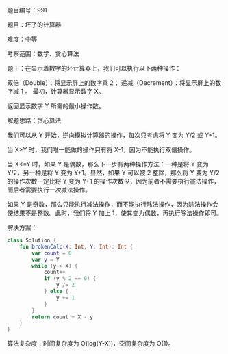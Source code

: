 题目编号：991

题目：坏了的计算器

难度：中等

考察范围：数学、贪心算法

题干：在显示着数字的坏计算器上，我们可以执行以下两种操作：

双倍（Double）：将显示屏上的数字乘 2；
递减（Decrement）：将显示屏上的数字减 1 。
最初，计算器显示数字 X。

返回显示数字 Y 所需的最小操作数。

解题思路：贪心算法

我们可以从 Y 开始，逆向模拟计算器的操作，每次只考虑将 Y 变为 Y/2 或 Y+1。

当 X>Y 时，我们唯一能做的操作只有将 X-1，因为不能执行双倍操作。

当 X<=Y 时，如果 Y 是偶数，那么下一步有两种操作方法：一种是将 Y 变为 Y/2，另一种是将 Y 变为 Y+1。显然，如果 Y 可以被 2 整除，那么将 Y 变为 Y/2 的操作次数一定比将 Y 变为 Y+1 的操作次数少，因为前者不需要执行减法操作，而后者需要执行一次减法操作。

如果 Y 是奇数，那么只能执行减法操作，而不能执行除法操作，因为除法操作会使结果不是整数。此时，我们将 Y 加上 1，使其变为偶数，再执行除法操作即可。

解决方案：

```kotlin
class Solution {
    fun brokenCalc(X: Int, Y: Int): Int {
        var count = 0
        var y = Y
        while (y > X) {
            count++
            if (y % 2 == 0) {
                y /= 2
            } else {
                y += 1
            }
        }
        return count + X - y
    }
}
```

算法复杂度：时间复杂度为 O(log(Y-X))，空间复杂度为 O(1)。